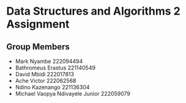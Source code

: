 # Data Structures and Algorithms 2 Assignment

## Group Members

- Mark Nyambe 222094494  
- Bathromeus Erastus 221140549 
- David Mbidi 222017813  
- Ache Victor 222062568
- Ndino Kazenango 221136304
- Michael Vaopya Ndivayele Junior 222059079
